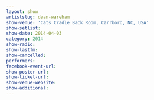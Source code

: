 ```yaml
---
layout: show
artistslug: dean-wareham
show-venue: 'Cats Cradle Back Room, Carrboro, NC, USA'
show-setlist: 
show-date: 2014-04-03
category: 2014
show-radio: 
show-lastfm: 
show-cancelled: 
performers: 
facebook-event-url: 
show-poster-url: 
show-ticket-url: 
show-venue-website: 
show-additional: 
---
```


